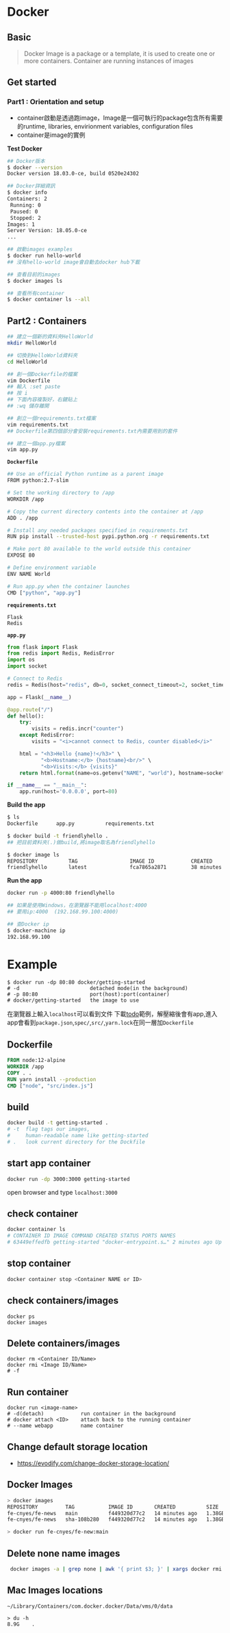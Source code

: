 # Docker


## Basic
> Docker Image is a package or a template, it is used to create one or more containers.
Container are running instances of images


## Get started
### Part1 : Orientation and setup
* container啟動是透過跑image，Image是一個可執行的package包含所有需要的runtime, libraries, envirionment variables, configuration files
* container是image的實例

__Test Docker__
```bash
## Docker版本
$ docker --version
Docker version 18.03.0-ce, build 0520e24302

## Docker詳細資訊
$ docker info
Containers: 2
 Running: 0
 Paused: 0
 Stopped: 2
Images: 1
Server Version: 18.05.0-ce
...

## 啟動images examples
$ docker run hello-world
## 沒有hello-world image會自動去docker hub下載

## 查看目前的images
$ docker images ls

## 查看所有container
$ docker container ls --all
```

## Part2 : Containers
```bash
## 建立一個新的資料夾HelloWorld
mkdir HelloWorld

## 切換到HelloWorld資料夾
cd HelloWorld

## 創一個Dockerfile的檔案
vim Dockerfile
## 輸入 :set paste
## 按 i 
## 下面內容複製好，右鍵貼上
## :wq 儲存離開

## 創立一個requirements.txt檔案
vim requirements.txt
## Dockerfile第四個部分會安裝requirements.txt內需要用到的套件

## 建立一個app.py檔案
vim app.py 
```

__`Dockerfile`__
```bash
## Use an official Python runtime as a parent image
FROM python:2.7-slim

# Set the working directory to /app
WORKDIR /app

# Copy the current directory contents into the container at /app
ADD . /app

# Install any needed packages specified in requirements.txt
RUN pip install --trusted-host pypi.python.org -r requirements.txt

# Make port 80 available to the world outside this container
EXPOSE 80

# Define environment variable
ENV NAME World

# Run app.py when the container launches
CMD ["python", "app.py"]
```
__`requirements.txt`__
```
Flask
Redis
```
__`app.py`__
```py
from flask import Flask
from redis import Redis, RedisError
import os
import socket

# Connect to Redis
redis = Redis(host="redis", db=0, socket_connect_timeout=2, socket_timeout=2)

app = Flask(__name__)

@app.route("/")
def hello():
    try:
        visits = redis.incr("counter")
    except RedisError:
        visits = "<i>cannot connect to Redis, counter disabled</i>"

    html = "<h3>Hello {name}!</h3>" \
           "<b>Hostname:</b> {hostname}<br/>" \
           "<b>Visits:</b> {visits}"
    return html.format(name=os.getenv("NAME", "world"), hostname=socket.gethostname(), visits=visits)

if __name__ == "__main__":
    app.run(host='0.0.0.0', port=80)
```

__Build the app__
```bash
$ ls 
Dockerfile		app.py			requirements.txt

$ docker build -t friendlyhello .
## 把目前資料夾(.)做build,將image取名為friendlyhello 

$ docker image ls
REPOSITORY          TAG                 IMAGE ID            CREATED             SIZE
friendlyhello       latest              fca7865a2871        38 minutes ago      132MB
```

__Run the app__
```bash
docker run -p 4000:80 friendlyhello

## 如果是使用Windows，在瀏覽器不能用localhost:4000
## 要用ip:4000  (192.168.99.100:4000)

## 查Docker ip
$ docker-machine ip 
192.168.99.100
```



# Example

```
$ docker run -dp 80:80 docker/getting-started
# -d                       detached mode(in the background)
# -p 80:80                 port(host):port(container)
# docker/getting-started   the image to use
```

在瀏覽器上輸入`localhost`可以看到文件
下載[todo](http://localhost/assets/app.zip)範例，解壓縮後會有app,進入app會看到`package.json`,`spec/`,`src/`,`yarn.lock`在同一層加`Dockerfile`

## Dockerfile
```dockerfile
FROM node:12-alpine
WORKDIR /app
COPY . .
RUN yarn install --production
CMD ["node", "src/index.js"]
```

## build
```bash
docker build -t getting-started .
# -t  flag tags our images, 
#     human-readable name like getting-started
# .   look current directory for the Dockfile
```

## start app container
```bash
docker run -dp 3000:3000 getting-started
```
open browser and type `localhost:3000`

## check container
```bash
docker container ls 
# CONTAINER ID IMAGE COMMAND CREATED STATUS PORTS NAMES  
# 63449effedfb getting-started "docker-entrypoint.s…" 2 minutes ago Up 2 minutes 0.0.0.0:3000->3000/tcp epic_proskuriakova
```

## stop container
```bash
docker container stop <Container NAME or ID>
```

## check containers/images
```
docker ps
docker images 
```

## Delete containers/images
```docker
docker rm <Container ID/Name>
docker rmi <Image ID/Name> 
# -f
```

## Run container
```docker
docker run <image-name>
# -d(detach)            run container in the background
# docker attach <ID>    attach back to the running container
# --name webapp         name container
```

## Change default storage location
* https://evodify.com/change-docker-storage-location/


## Docker Images
```sh
> docker images
REPOSITORY         TAG           IMAGE ID       CREATED          SIZE
fe-cnyes/fe-news   main          f449320d77c2   14 minutes ago   1.38GB
fe-cnyes/fe-news   sha-108b280   f449320d77c2   14 minutes ago   1.38GB

> docker run fe-cnyes/fe-new:main

```

## Delete none name images 
```sh
 docker images -a | grep none | awk '{ print $3; }' | xargs docker rmi -f
```


## Mac Images locations
```
~/Library/Containers/com.docker.docker/Data/vms/0/data

> du -h
8.9G	.
```